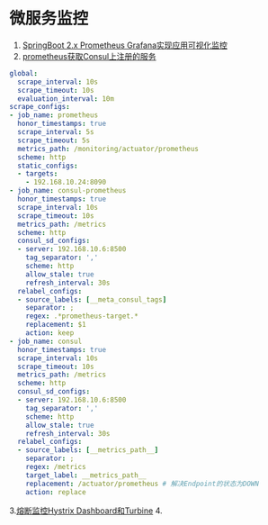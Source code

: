 # 微服务监控
1. [SpringBoot 2.x Prometheus Grafana实现应用可视化监控](https://blog.csdn.net/qq_22097749/article/details/80936842)
2. [prometheus获取Consul上注册的服务](https://blog.csdn.net/zl1zl2zl3/article/details/77188426)
```yaml
global:
  scrape_interval: 10s
  scrape_timeout: 10s
  evaluation_interval: 10m
scrape_configs:
- job_name: prometheus
  honor_timestamps: true
  scrape_interval: 5s
  scrape_timeout: 5s
  metrics_path: /monitoring/actuator/prometheus
  scheme: http
  static_configs:
  - targets:
    - 192.168.10.24:8090
- job_name: consul-prometheus
  honor_timestamps: true
  scrape_interval: 10s
  scrape_timeout: 10s
  metrics_path: /metrics
  scheme: http
  consul_sd_configs:
  - server: 192.168.10.6:8500
    tag_separator: ','
    scheme: http
    allow_stale: true
    refresh_interval: 30s
  relabel_configs:
  - source_labels: [__meta_consul_tags]
    separator: ;
    regex: .*prometheus-target.*
    replacement: $1
    action: keep
- job_name: consul
  honor_timestamps: true
  scrape_interval: 10s
  scrape_timeout: 10s
  metrics_path: /metrics
  scheme: http
  consul_sd_configs:
  - server: 192.168.10.6:8500
    tag_separator: ','
    scheme: http
    allow_stale: true
    refresh_interval: 30s
  relabel_configs:
  - source_labels: [__metrics_path__]
    separator: ;
    regex: /metrics
    target_label: __metrics_path__
    replacement: /actuator/prometheus # 解决Endpoint的状态为DOWN
    action: replace
```
3.[熔断监控Hystrix Dashboard和Turbine](https://blog.csdn.net/ityouknow/article/details/72625646)
4.
